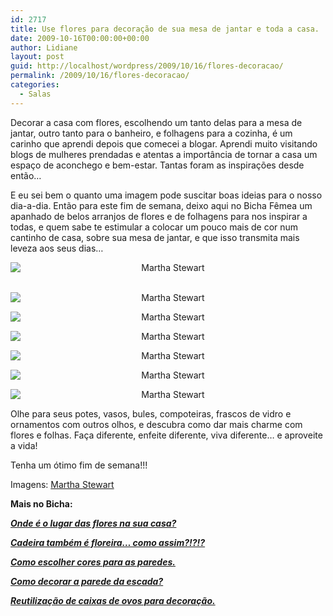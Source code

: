 ```yaml
---
id: 2717
title: Use flores para decoração de sua mesa de jantar e toda a casa.
date: 2009-10-16T00:00:00+00:00
author: Lidiane
layout: post
guid: http://localhost/wordpress/2009/10/16/flores-decoracao/
permalink: /2009/10/16/flores-decoracao/
categories:
  - Salas
---
```

Decorar a casa com flores, escolhendo um tanto delas para a mesa de jantar, outro tanto para o banheiro, e folhagens para a cozinha, é um carinho que aprendi depois que comecei a blogar. Aprendi muito visitando blogs de mulheres prendadas e atentas a importância de tornar a casa um espaço de aconchego e bem-estar. Tantas foram as inspirações desde então…

E eu sei bem o quanto uma imagem pode suscitar boas ideias para o nosso dia-a-dia. Então para este fim de semana, deixo aqui no Bicha Fêmea um apanhado de belos arranjos de flores e de folhagens para nos inspirar a todas, e quem sabe te estimular a colocar um pouco mais de cor num cantinho de casa, sobre sua mesa de jantar, e que isso transmita mais leveza aos seus dias…

<p style="text-align: center;">
  <img class="aligncenter" style="display: block; float: none; margin-left: auto; margin-right: auto;" title="Martha Stewart" src="http://images.marthastewart.com/images/content/pub/ms_living/2006Q2//mla101649_0606_hostabty_xl.jpg" alt="Martha Stewart" />
</p>

<p style="text-align: center;">
   <img class="aligncenter" style="display: block; float: none; margin-left: auto; margin-right: auto;" title="Martha Stewart" src="http://images.marthastewart.com/images/content/pub/ms_living/2005Q2//mla98775_0405_violet_ranunc_xl.jpg" alt="Martha Stewart" />
</p>

<p style="text-align: center;">
  <img class="aligncenter" style="display: block; float: none; margin-left: auto; margin-right: auto;" title="Martha Stewart" src="http://images.marthastewart.com/images/content/pub/ms_living/2006Q3//mla97934_0806_pitch_plenty_xl.jpg" alt="Martha Stewart" />
</p>

<p style="text-align: center;">
  <img class="aligncenter" style="display: block; float: none; margin-left: auto; margin-right: auto;" title="Martha Stewart" src="http://images.marthastewart.com/images/content/pub/ms_living/2007Q3//mld103117_0907_sunflowers_xl.jpg" alt="Martha Stewart" />
</p>

<p style="text-align: center;">
  <img class="aligncenter" style="display: block; float: none; margin-left: auto; margin-right: auto;" title="Martha Stewart" src="http://images.marthastewart.com/images/content/pub/ms_living/2007Q2//mld103013_0607_lily_alch_xl.jpg" alt="Martha Stewart" />
</p>

<p style="text-align: center;">
  <img class="aligncenter" style="display: block; float: none; margin-left: auto; margin-right: auto;" title="Martha Stewart" src="http://images.marthastewart.com/images/content/pub/ms_living/2006Q2//mla101589_0506_bluebells_va_xl.jpg" alt="Martha Stewart" />
</p>

<p style="text-align: center;">
  <img class="aligncenter" style="display: block; float: none; margin-left: auto; margin-right: auto;" title="Martha Stewart" src="http://images.marthastewart.com/images/content/pub/ms_living/2003Q3//ml_0703_leafy_boquet_xl.jpg" alt="Martha Stewart" />
</p>

Olhe para seus potes, vasos, bules, compoteiras, frascos de vidro e ornamentos com outros olhos, e descubra como dar mais charme com flores e folhas. Faça diferente, enfeite diferente, viva diferente… e aproveite a vida!

Tenha um ótimo fim de semana!!!

Imagens: <a href="http://www.marthastewart.com/" target="_blank">Martha Stewart</a>

**Mais no Bicha:**

[**_Onde é o lugar das flores na sua casa?_**](http://www.trololodemulher.com.br/2009/03/10/onde-o-lugar-das-flores-na-sua-casa/)

[**_Cadeira também é floreira… como assim?!?!?_**](http://www.trololodemulher.com.br/2009/02/23/cadeira-tambm-floreira-como-assim/)

**_<a href="http://www.trololodemulher.com.br/2010/05/31/cores-para-parede/" target="_self">Como escolher cores para as paredes.</a>_**

**_<a href="http://www.trololodemulher.com.br/2010/05/24/como-decorar-parede-escada/" target="_self">Como decorar a parede da escada?</a>_**

**_<a href="http://www.trololodemulher.com.br/2010/01/04/caixas-ovos-decorao/" target="_self">Reutilização de caixas de ovos para decoração.</a>_**